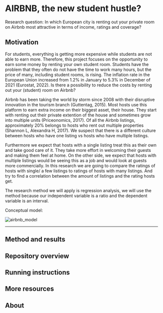 # AIRBNB, the new student hustle?

Research question: In which European city is renting out your private room on Airbnb most attractive in terms of income, ratings and coverage?

## Motivation

For students, everything is getting more expensive while students are not able to earn more. Therefore, this project focuses on the opportunity  to earn some money by renting your own student room. Students have the problem that they often do not have the time to work many hours, but the price of many, including student rooms, is rising. The inflation rate in the European Union increased from 1.2% in January to 5.3% in December of 2021 (Eurostat, 2022). Is there a possibility to reduce the costs by renting out your (student) room on Airbnb?

Airbnb has been taking the world by storm since 2008 with their disruptive innovation in the tourism branch (Guttentag, 2015). Most hosts use this platform to earn extra income on their biggest asset, their house. They start with renting out their private extention of the house and sometimes grow into multiple units (Priceonomics, 2017). Of all the Airbnb listings, approximately 20% belongs to hosts who rent out multiple properties (Shannon L, Alexandra H, 2017). We suspect that there is a different culture between hosts who have one listing vs hosts who have multiple listings. 

Furthermore we expect that hosts with a single listing treat this as their own and take good care of it. They take more effort in welcoming their guests and making them feel at home. On the other side, we expect that hosts with multiple listings would be seeing this as a job and would look at guests more commercially. In this research we are going to compare the ratings of hosts with single/  a few listings to ratings of hosts with many listings. And try to find a correlation between the amount of listings and the rating hosts get.

The research method we will apply is regression analysis, we will use the method because our independent variable is a ratio and the dependent variable is an interval.

Conceptual model:

![airbnb_model](https://user-images.githubusercontent.com/98962990/154692120-d84f802a-d1d1-4385-b258-cc6559c7b36d.png)

------






## Method and results

## Repository overview

## Running instructions

## More resources

## About 

